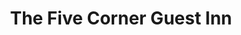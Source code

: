 ---
title: "The Five Corner Guest Inn"
address: "The Five Corner Guest Inn, 249 Rashee Road, Ballyclare, Co. Antrim, BT39 9JN"
tel: "+44 (0)28 9332 2657"
county: "Antrim"
category: "Pubs"
type: "Content"
lat: "54.75114822387695"
lng: "-5.998569011688232"
---